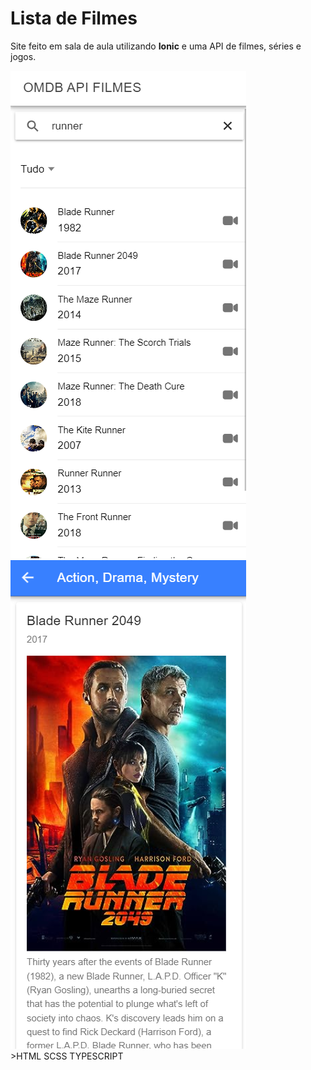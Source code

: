 # Lista de Filmes

Site feito em sala de aula utilizando **Ionic** e uma API de filmes, séries e jogos.

<div center>
  <img src="filmesSearch.png">
  <img src="filmesPoster.png">
</div>
>HTML SCSS TYPESCRIPT
